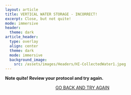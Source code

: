 ```yaml
---
layout: article
title: VERTICAL WATER STORAGE - INCORRECT!
excerpt: Close, but not quite!
mode: immersive
header:
  theme: dark
article_header:
  type: overlay
  align: center
  theme: dark
  mode: immersive
  background_image:
    src: /assets/images/Headers/HI-CollectedWater1.jpeg
---
```


**Note quite! Review your protocol and try again.**


<p align="center">
<a class="button button--outline-primary button--pill" href="VerticalCollection1">GO BACK AND TRY AGAIN</a></p>